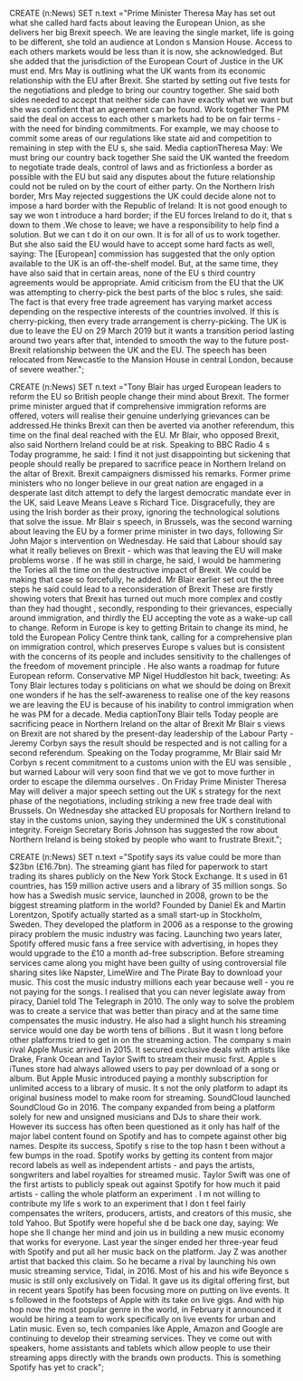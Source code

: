CREATE (n:News)
SET n.text ="Prime Minister Theresa May has set out what she called hard facts about leaving the European Union, as she delivers her big Brexit speech. We are leaving the single market, life is going to be different, she told an audience at London s Mansion House. Access to each others markets would be less than it is now, she acknowledged. But she added that the jurisdiction of the European Court of Justice in the UK must end. Mrs May is outlining what the UK wants from its economic relationship with the EU after Brexit. She started by setting out five tests for the negotiations and pledge to bring our country together. She said both sides needed to accept that neither side can have exactly what we want but she was confident that an agreement can be found.  Work together The PM said the deal on access to each other s markets had to be on fair terms - with the need for binding commitments. For example, we may choose to commit some areas of our regulations like state aid and competition to remaining in step with the EU s, she said. Media captionTheresa May: We must bring our country back together She said the UK wanted the freedom to negotiate trade deals, control of laws and as frictionless a border as possible with the EU but said any disputes about the future relationship could not be ruled on by the court of either party. On the Northern Irish border, Mrs May rejected suggestions the UK could decide alone not to impose a hard border with the Republic of Ireland: It is not good enough to say we won t introduce a hard border; if the EU forces Ireland to do it, that s down to them .We chose to leave; we have a responsibility to help find a solution. But we can t do it on our own. It is for all of us to work together. But she also said the EU would have to accept some hard facts as well, saying: The [European] commission has suggested that the only option available to the UK is an off-the-shelf model. But, at the same time, they have also said that in certain areas, none of the EU s third country agreements would be appropriate.  Amid criticism from the EU that the UK was attempting to cherry-pick the best parts of the bloc s rules, she said: The fact is that every free trade agreement has varying market access depending on the respective interests of the countries involved. If this is cherry-picking, then every trade arrangement is cherry-picking. The UK is due to leave the EU on 29 March 2019 but it wants a transition period lasting around two years after that, intended to smooth the way to the future post-Brexit relationship between the UK and the EU. The speech has been relocated from Newcastle to the Mansion House in central London, because of severe weather.";

CREATE (n:News)
SET n.text ="Tony Blair has urged European leaders to reform the EU so British people  change their mind  about Brexit.  The former prime minister argued that if  comprehensive  immigration reforms are offered, voters will realise their  genuine underlying grievances  can be addressed.He thinks Brexit can then be  averted  via another referendum, this time on the final deal reached with the EU. Mr Blair, who opposed Brexit, also said Northern Ireland could be at risk.  Speaking to BBC Radio 4 s Today programme, he said:  I find it not just disappointing but sickening that people should really be prepared to sacrifice peace in Northern Ireland on the altar of Brexit. Brexit campaigners dismissed his remarks.  Former prime ministers who no longer believe in our great nation are engaged in a desperate last ditch attempt to defy the largest democratic mandate ever in the UK,  said Leave Means Leave s Richard Tice.  Disgracefully, they are using the Irish border as their proxy, ignoring the technological solutions that solve the issue. Mr Blair s speech, in Brussels, was the second warning about leaving the EU by a former prime minister in two days, following Sir John Major s intervention on Wednesday. He said that Labour should  say what it really believes  on Brexit - which was that leaving the EU will  make problems worse . If he was still in charge, he said,  I would be hammering the Tories all the time  on the  destructive impact  of Brexit.  We could be making that case so forcefully,  he added. Mr Blair earlier set out the three steps he said could lead to a  reconsideration of Brexit  These are firstly showing voters that Brexit  has turned out much more complex and costly than they had thought , secondly, responding to their grievances, especially around immigration, and thirdly the EU accepting the vote as a  wake-up call  to change.  Reform in Europe is key to getting Britain to change its mind,  he told the European Policy Centre think tank, calling for  a comprehensive plan on immigration control, which preserves Europe s values but is consistent with the concerns of its people and includes sensitivity to the challenges of the freedom of movement principle .  He also wants a  roadmap for future European reform.  Conservative MP Nigel Huddleston hit back, tweeting:  As Tony Blair lectures today s politicians on what we should be doing on Brexit one wonders if he has the self-awareness to realise one of the key reasons we are leaving the EU is because of his inability to control immigration when he was PM for a decade.   Media captionTony Blair tells Today people are  sacrificing peace in Northern Ireland on the altar of Brexit   Mr Blair s views on Brexit are not shared by the present-day leadership of the Labour Party - Jeremy Corbyn says the result should be respected and is not calling for a second referendum.  Speaking on the Today programme, Mr Blair said Mr Corbyn s recent commitment to a customs union with the EU was  sensible , but warned Labour will  very soon find that we ve got to move further in order to escape the dilemma ourselves .  On Friday Prime Minister Theresa May will deliver a major speech setting out the UK s strategy for the next phase of the negotiations, including striking a new free trade deal with Brussels. On Wednesday she attacked EU proposals for Northern Ireland to stay in the customs union, saying they undermined the UK s constitutional integrity.  Foreign Secretary Boris Johnson has suggested the row about Northern Ireland is being stoked by people who want to  frustrate  Brexit.";


CREATE (n:News)
SET n.text ="Spotify says its value could be more than $23bn (£16.7bn).  The streaming giant has filed for paperwork to start trading its shares publicly on the New York Stock Exchange.   It s used in 61 countries, has 159 million active users and a library of 35 million songs.  So how has a Swedish music service, launched in 2008, grown to be the biggest streaming platform in the world?  Founded by Daniel Ek and Martin Lorentzon, Spotify actually started as a small start-up in Stockholm, Sweden.  They developed the platform in 2006 as a response to the growing piracy problem the music industry was facing.  Launching two years later, Spotify offered music fans a free service with advertising, in hopes they would upgrade to the £10 a month ad-free subscription.  Before streaming services came along you might have been guilty of using controversial file sharing sites like Napster, LimeWire and The Pirate Bay to download your music.  This cost the music industry millions each year because well - you re not paying for the songs.  I realised that you can never legislate away from piracy,  Daniel told The Telegraph in 2010.  The only way to solve the problem was to create a service that was better than piracy and at the same time compensates the music industry.   He also had a slight hunch his streaming service would one day be worth  tens of billions .  But it wasn t long before other platforms tried to get in on the streaming action.  The company s main rival Apple Music arrived in 2015. It secured exclusive deals with artists like Drake, Frank Ocean and Taylor Swift to stream their music first.  Apple s iTunes store had always allowed users to pay per download of a song or album.  But Apple Music introduced paying a monthly subscription for unlimited access to a library of music.  It s not the only platform to adapt its original business model to make room for streaming. SoundCloud launched SoundCloud Go in 2016.  The company expanded from being a platform solely for new and unsigned musicians and DJs to share their work.  However its success has often been questioned as it only has half of the major label content found on Spotify and has to compete against other big names.  Despite its success, Spotify s rise to the top hasn t been without a few bumps in the road.  Spotify works by getting its content from major record labels as well as independent artists - and pays the artists, songwriters and label royalties for streamed music.  Taylor Swift was one of the first artists to publicly speak out against Spotify for how much it paid artists - calling the whole platform an  experiment .  I m not willing to contribute my life s work to an experiment that I don t feel fairly compensates the writers, producers, artists, and creators of this music, she told Yahoo. But Spotify were hopeful she d be back one day, saying:  We hope she ll change her mind and join us in building a new music economy that works for everyone.   Last year the singer ended her three-year feud with Spotify and put all her music back on the platform.  Jay Z was another artist that backed this claim. So he became a rival by launching his own music streaming service, Tidal, in 2016.  Most of his and his wife Beyonce s music is still only exclusively on Tidal.  It gave us its digital offering first, but in recent years Spotify has been focusing more on putting on live events.  It s followed in the footsteps of Apple with its take on live gigs.  And with hip hop now the most popular genre in the world, in February it announced it would be hiring a team to work specifically on live events for urban and Latin music. Even so, tech companies like Apple, Amazon and Google are continuing to develop their streaming services. They ve come out with speakers, home assistants and tablets which allow people to use their streaming apps directly with the brands  own products. This is something Spotify has yet to crack";
